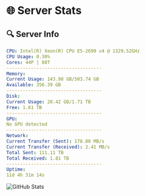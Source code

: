 # 🌐 Server Stats
## 🔍 Server Info
```yaml
CPU: Intel(R) Xeon(R) CPU E5-2699 v4 @ 1329.52GHz
CPU Usage: 0.30%
Cores: 44P | 88T
-----------------------------------
Memory:
Current Usage: 143.98 GB/503.74 GB
Available: 356.39 GB
-----------------------------------
Disk:
Current Usage: 20.42 GB/1.71 TB
Free: 1.61 TB
-----------------------------------
GPU:
No GPU detected
-----------------------------------
Network:
Current Transfer (Sent): 178.00 MB/s
Current Transfer (Received): 2.41 MB/s
Total Sent: 111.11 TB
Total Received: 1.81 TB
-----------------------------------
Uptime:
11d 4h 31m 14s
```
![GitHub Stats](https://img.shields.io/badge/Updated-2025-02-19_03:14:32-blue)